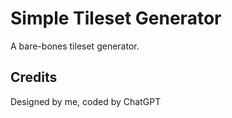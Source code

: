 # Simple Tileset Generator

A bare-bones tileset generator. 


## Credits

Designed by me, coded by ChatGPT
